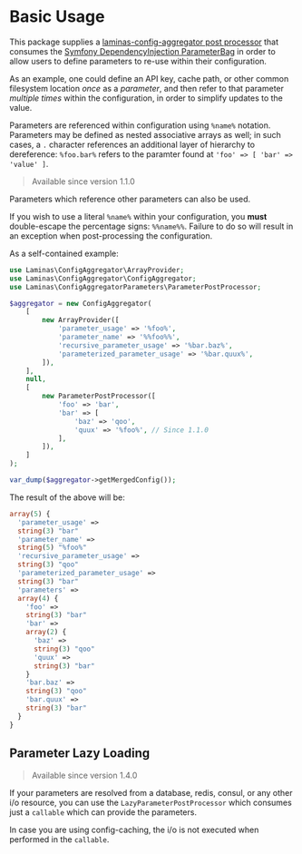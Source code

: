 # Basic Usage

This package supplies a [laminas-config-aggregator post processor](https://docs.laminas.dev/laminas-config-aggregator/config-post-processors/)
that consumes the [Symfony DependencyInjection ParameterBag](https://symfony.com/doc/current/configuration/using_parameters_in_dic.html)
in order to allow users to define parameters to re-use within their
configuration.

As an example, one could define an API key, cache path, or other common
filesystem location _once_ as a _parameter_, and then refer to that parameter
_multiple times_ within the configuration, in order to simplify updates to the
value.

Parameters are referenced within configuration using `%name%` notation.
Parameters may be defined as nested associative arrays as well; in such cases, a
`.` character references an additional layer of hierarchy to dereference:
`%foo.bar%` refers to the paramter found at `'foo' => [ 'bar' => 'value' ]`.

> Available since version 1.1.0

Parameters which reference other parameters can also be used.

If you wish to use a literal `%name%` within your configuration, you **must**
double-escape the percentage signs: `%%name%%`. Failure to do so will result in
an exception when post-processing the configuration.

As a self-contained example:

```php
use Laminas\ConfigAggregator\ArrayProvider;
use Laminas\ConfigAggregator\ConfigAggregator;
use Laminas\ConfigAggregatorParameters\ParameterPostProcessor;

$aggregator = new ConfigAggregator(
    [
        new ArrayProvider([
            'parameter_usage' => '%foo%',
            'parameter_name' => '%%foo%%',
            'recursive_parameter_usage' => '%bar.baz%',
            'parameterized_parameter_usage' => '%bar.quux%',
        ]),
    ],
    null,
    [
        new ParameterPostProcessor([
            'foo' => 'bar',
            'bar' => [
                'baz' => 'qoo',
                'quux' => '%foo%', // Since 1.1.0
            ],
        ]),
    ]
);

var_dump($aggregator->getMergedConfig());
```

The result of the above will be:

```php
array(5) {
  'parameter_usage' =>
  string(3) "bar"
  'parameter_name' =>
  string(5) "%foo%"
  'recursive_parameter_usage' =>
  string(3) "qoo"
  'parameterized_parameter_usage' =>
  string(3) "bar"
  'parameters' =>
  array(4) {
    'foo' =>
    string(3) "bar"
    'bar' =>
    array(2) {
      'baz' =>
      string(3) "qoo"
      'quux' =>
      string(3) "bar"
    }
    'bar.baz' =>
    string(3) "qoo"
    'bar.quux' =>
    string(3) "bar"
  }
}
```

## Parameter Lazy Loading

> Available since version 1.4.0

If your parameters are resolved from a database, redis, consul, or any other i/o
resource, you can use the `LazyParameterPostProcessor` which consumes just a
`callable` which can provide the parameters.

In case you are using config-caching, the i/o is not executed when performed in
the `callable`.
